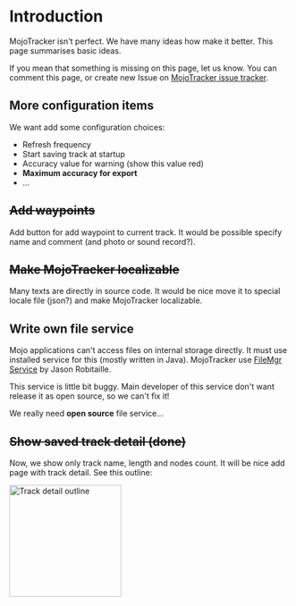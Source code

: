 # Introduction #

MojoTracker isn't perfect. We have many ideas how make it better. This page summarises basic ideas.

If you mean that something is missing on this page, let us know. You can comment this page, or create new Issue on [MojoTracker issue tracker](http://code.google.com/p/mojotracker/issues/list).


## More configuration items ##

We want add some configuration choices:

  * Refresh frequency
  * Start saving track at startup
  * Accuracy value for warning (show this value red)
  * **Maximum accuracy for export**
  * ...

## ~~Add waypoints~~ ##

Add button for add waypoint to current track. It would be possible specify name and comment (and photo or sound record?).

## ~~Make MojoTracker localizable~~ ##

Many texts are directly in source code. It would be nice move it to special locale file (json?) and make MojoTracker localizable.

## Write own file service ##

Mojo applications can't access files on internal storage directly. It must use installed service for this (mostly written in Java). MojoTracker use [FileMgr Service](http://www.precentral.net/homebrew-apps/filemgr-service) by Jason Robitaille.

This service is little bit buggy. Main developer of this service don't want release it as open source, so we can't fix it!

We really need **open source** file service...

## ~~Show saved track detail (done)~~ ##

Now, we show only track name, length and nodes count. It will be nice add page with track detail. See this outline:

<a href='http://mojotracker.googlecode.com/svn/wiki/images/ideas/trackdetail.jpg'><img src='http://mojotracker.googlecode.com/svn/wiki/images/ideas/trackdetail.jpg' alt='Track detail outline' width='200' /></a>